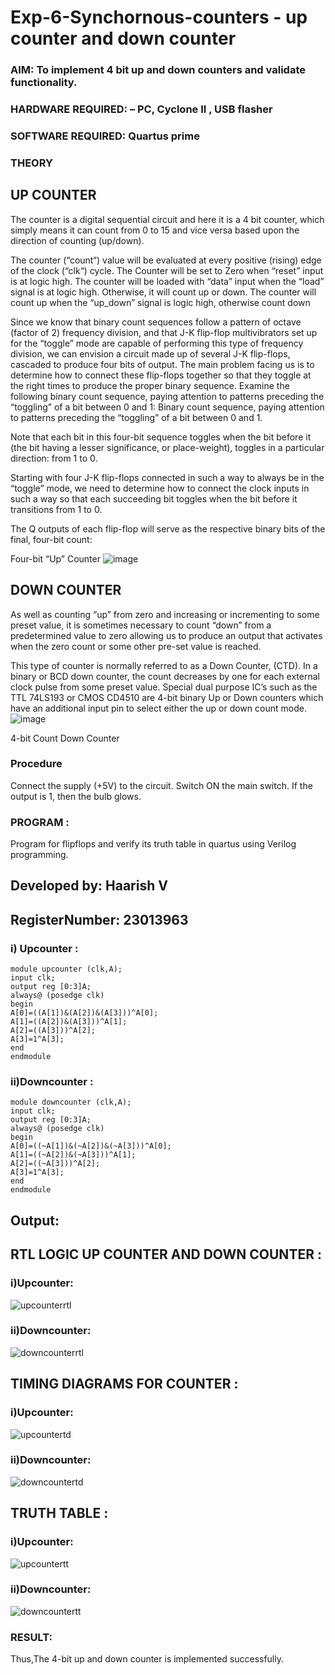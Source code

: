 # Exp-6-Synchornous-counters - up counter and down counter 
### AIM: To implement 4 bit up and down counters and validate  functionality.
### HARDWARE REQUIRED:  – PC, Cyclone II , USB flasher
### SOFTWARE REQUIRED:   Quartus prime
### THEORY 

## UP COUNTER 
The counter is a digital sequential circuit and here it is a 4 bit counter, which simply means it can count from 0 to 15 and vice versa based upon the direction of counting (up/down). 

The counter (“count“) value will be evaluated at every positive (rising) edge of the clock (“clk“) cycle.
The Counter will be set to Zero when “reset” input is at logic high.
The counter will be loaded with “data” input when the “load” signal is at logic high. Otherwise, it will count up or down.
The counter will count up when the “up_down” signal is logic high, otherwise count down

Since we know that binary count sequences follow a pattern of octave (factor of 2) frequency division, and that J-K flip-flop multivibrators set up for the “toggle” mode are capable of performing this type of frequency division, we can envision a circuit made up of several J-K flip-flops, cascaded to produce four bits of output.
The main problem facing us is to determine how to connect these flip-flops together so that they toggle at the right times to produce the proper binary sequence.
Examine the following binary count sequence, paying attention to patterns preceding the “toggling” of a bit between 0 and 1:
Binary count sequence, paying attention to patterns preceding the “toggling” of a bit between 0 and 1.

Note that each bit in this four-bit sequence toggles when the bit before it (the bit having a lesser significance, or place-weight), toggles in a particular direction: from 1 to 0.



 
 

Starting with four J-K flip-flops connected in such a way to always be in the “toggle” mode, we need to determine how to connect the clock inputs in such a way so that each succeeding bit toggles when the bit before it transitions from 1 to 0.

The Q outputs of each flip-flop will serve as the respective binary bits of the final, four-bit count:

 
 

Four-bit “Up” Counter
![image](https://user-images.githubusercontent.com/36288975/169644758-b2f4339d-9532-40c5-af40-8f4f8c942e2c.png)



## DOWN COUNTER 

As well as counting “up” from zero and increasing or incrementing to some preset value, it is sometimes necessary to count “down” from a predetermined value to zero allowing us to produce an output that activates when the zero count or some other pre-set value is reached.

This type of counter is normally referred to as a Down Counter, (CTD). In a binary or BCD down counter, the count decreases by one for each external clock pulse from some preset value. Special dual purpose IC’s such as the TTL 74LS193 or CMOS CD4510 are 4-bit binary Up or Down counters which have an additional input pin to select either the up or down count mode.
![image](https://user-images.githubusercontent.com/36288975/169644844-1a14e123-7228-4ed8-81a9-eb937dff4ac8.png)


4-bit Count Down Counter
### Procedure
Connect the supply (+5V) to the circuit. Switch ON the main switch. If the output is 1, then the bulb
glows.

### PROGRAM :

Program for flipflops  and verify its truth table in quartus using Verilog programming.


## Developed by: Haarish V
## RegisterNumber:  23013963

### i) Upcounter :
```
module upcounter (clk,A);
input clk;
output reg [0:3]A;
always@ (posedge clk)
begin
A[0]=((A[1])&(A[2])&(A[3]))^A[0];
A[1]=((A[2])&(A[3]))^A[1];
A[2]=((A[3]))^A[2];
A[3]=1^A[3];
end
endmodule
```



### ii)Downcounter :
```
module downcounter (clk,A);
input clk;
output reg [0:3]A;
always@ (posedge clk)
begin
A[0]=((~A[1])&(~A[2])&(~A[3]))^A[0];
A[1]=((~A[2])&(~A[3]))^A[1];
A[2]=((~A[3]))^A[2];
A[3]=1^A[3];
end
endmodule
```
## Output:
## RTL LOGIC UP COUNTER AND DOWN COUNTER :

### i)Upcounter:
![upcounterrtl](/UPcoun.png)

### ii)Downcounter:
![downcounterrtl](/DWcoun.png)

## TIMING DIAGRAMS FOR COUNTER :

### i)Upcounter:
![upcountertd](/RTLup.png)

### ii)Downcounter:
![downcountertd](/RTLdown.png)

## TRUTH TABLE :

### i)Upcounter:
![upcountertt](/UPT.png)

### ii)Downcounter:
![downcountertt](/DWT.png)

### RESULT:
Thus,The 4-bit up and down counter is implemented successfully.